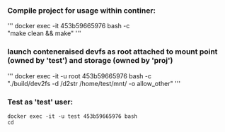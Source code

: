 ### Compile project for usage within continer:
'''
docker exec -it 453b59665976 bash -c \
    "make clean && make"
'''

### launch conteneraised devfs as root attached to mount point (owned by 'test') and storage (owned by 'proj')
'''
docker exec -it -u root 453b59665976 bash -c \
    "./build/dev2fs -d /d2str /home/test/mnt/ -o allow_other"
'''

### Test as 'test' user:
```
docker exec -it -u test 453b59665976 bash
cd
```
